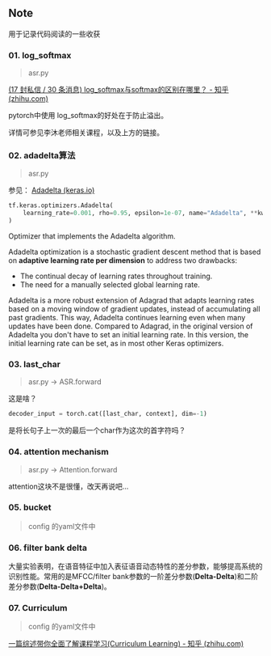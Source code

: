 ## Note 

用于记录代码阅读的一些收获

### 01. log_softmax 

>  asr.py

[(17 封私信 / 30 条消息) log_softmax与softmax的区别在哪里？ - 知乎 (zhihu.com)](https://www.zhihu.com/question/358069078)

pytorch中使用 log_softmax的好处在于防止溢出。

详情可参见李沐老师相关课程，以及上方的链接。



### 02. adadelta算法

> asr.py

参见： [Adadelta (keras.io)](https://keras.io/api/optimizers/adadelta/)

```python
tf.keras.optimizers.Adadelta(
    learning_rate=0.001, rho=0.95, epsilon=1e-07, name="Adadelta", **kwargs
)
```

Optimizer that implements the Adadelta algorithm.

Adadelta optimization is a stochastic gradient descent method that is based on **adaptive learning rate per dimension** to address two drawbacks:

- The continual decay of learning rates throughout training.
- The need for a manually selected global learning rate.

Adadelta is a more robust extension of Adagrad that adapts learning rates based on a moving window of gradient updates, instead of accumulating all past gradients. This way, Adadelta continues learning even when many updates have been done. Compared to Adagrad, in the original version of Adadelta you don't have to set an initial learning rate. In this version, the initial learning rate can be set, as in most other Keras optimizers.



### 03. last_char

> asr.py -> ASR.forward

这是啥？

```python
decoder_input = torch.cat([last_char, context], dim=-1)
```

是将长句子上一次的最后一个char作为这次的首字符吗？



### 04. attention mechanism

> asr.py -> Attention.forward

attention这块不是很懂，改天再说吧...

### 05. bucket

> config 的yaml文件中

### 06. filter bank delta

大量实验表明，在语音特征中加入表征语音动态特性的差分参数，能够提高系统的识别性能。常用的是MFCC/filter bank参数的一阶差分参数(**Delta-Delta**)和二阶差分参数(**Delta-Delta+Delta**)。

### 07. Curriculum  

> config 的yaml文件中

[一篇综述带你全面了解课程学习(Curriculum Learning) - 知乎 (zhihu.com)](https://zhuanlan.zhihu.com/p/362351969)